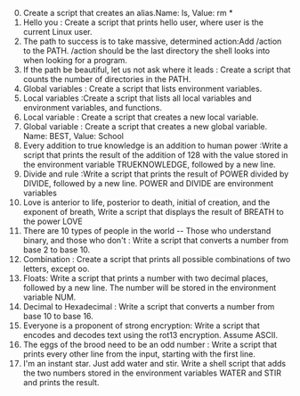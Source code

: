 0. <o> Create a script that creates an alias.Name: ls, Value: rm *
1. Hello you : Create a script that prints hello user, where user is the current Linux user.
2. The path to success is to take massive, determined action:Add /action to the PATH. /action should be the last directory the shell looks into when looking for a program.
3. If the path be beautiful, let us not ask where it leads : Create a script that counts the number of directories in the PATH.
4. Global variables : Create a script that lists environment variables.
5. Local variables :Create a script that lists all local variables and environment variables, and functions.
6. Local variable : Create a script that creates a new local variable.
7. Global variable : Create a script that creates a new global variable. Name: BEST, Value: School
8. Every addition to true knowledge is an addition to human power :Write a script that prints the result of the addition of 128 with the value stored in the environment variable TRUEKNOWLEDGE, followed by a new line.
9. Divide and rule :Write a script that prints the result of POWER divided by DIVIDE, followed by a new line. POWER and DIVIDE are environment variables
10. Love is anterior to life, posterior to death, initial of creation, and the exponent of breath, Write a script that displays the result of BREATH to the power LOVE
11. There are 10 types of people in the world -- Those who understand binary, and those who don't : Write a script that converts a number from base 2 to base 10.
12. Combination : Create a script that prints all possible combinations of two letters, except oo.
13. Floats: Write a script that prints a number with two decimal places, followed by a new line. The number will be stored in the environment variable NUM.
14. Decimal to Hexadecimal : Write a script that converts a number from base 10 to base 16.
15. Everyone is a proponent of strong encryption: Write a script that encodes and decodes text using the rot13 encryption. Assume ASCII.
16. The eggs of the brood need to be an odd number : Write a script that prints every other line from the input, starting with the first line.
17. I'm an instant star. Just add water and stir. Write a shell script that adds the two numbers stored in the environment variables WATER and STIR and prints the result.
